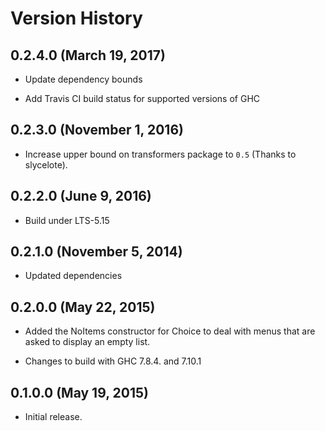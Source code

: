 # Version History

## 0.2.4.0 (March 19, 2017)

  - Update dependency bounds

  - Add Travis CI build status for supported versions of GHC

## 0.2.3.0 (November 1, 2016)

  - Increase upper bound on transformers package to `0.5` (Thanks to
    slycelote).

## 0.2.2.0 (June 9, 2016)

  - Build under LTS-5.15

## 0.2.1.0 (November 5, 2014)

  - Updated dependencies

## 0.2.0.0 (May 22, 2015)

  - Added the NoItems constructor for Choice to deal with menus that
    are asked to display an empty list.

  - Changes to build with GHC 7.8.4. and 7.10.1

## 0.1.0.0 (May 19, 2015)

  - Initial release.
